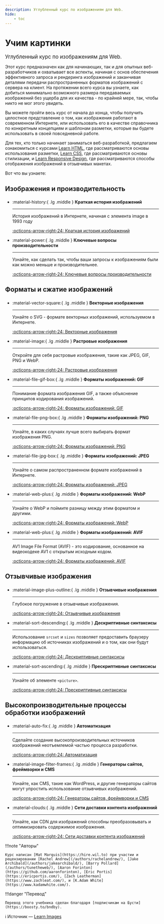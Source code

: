 ```yaml
---
description: Углубленный курс по изображениям для Web.
hide:
    - toc
---
```


# Учим картинки

<big>Углубленный курс по изображениям для Web.</big>

Этот курс предназначен как для начинающих, так и для опытных веб-разработчиков и охватывает все аспекты, начиная с основ обеспечения эффективного запроса и рендеринга изображений и заканчивая деталями передачи распространенных форматов изображений с сервера на клиент. На протяжении всего курса вы узнаете, как добиться минимально возможного размера передаваемых изображений без ущерба для их качества - по крайней мере, так, чтобы никто не мог этого увидеть.

Вы можете пройти весь курс от начала до конца, чтобы получить целостное представление о том, как изображения работают в современном Интернете, или использовать его в качестве справочника по конкретным концепциям и шаблонам разметки, которые вы будете использовать в своей повседневной работе.

Для тех, кто только начинает заниматься веб-разработкой, предлагаем ознакомиться с курсами [Learn HTML](../html5/index.md), где рассматриваются основы использования разметки, [Learn CSS](../css3/index.md), где рассматриваются основы стилизации, и [Learn Responsive Design](../design/index.md), где рассматриваются способы отображения изображений в отзывчивых макетах.

Вот что вы узнаете:

## Изображения и производительность

<div class="grid cards" style="margin-top: 1.6em" markdown>

-   :material-history:{ .lg .middle } **Краткая история изображений**

    ***

    История изображений в Интернете, начиная с элемента image в 1993 году

    [:octicons-arrow-right-24: Краткая история изображений](history.md)

-   :material-power:{ .lg .middle } **Ключевые вопросы производительности**

    ***

    Узнайте, как сделать так, чтобы ваши запросы к изображениям были как можно меньше и производительнее.

    [:octicons-arrow-right-24: Ключевые вопросы производительности](performance-issues.md)

</div>

## Форматы и сжатие изображений

<div class="grid cards" style="margin-top: 1.6em" markdown>

-   :material-vector-square:{ .lg .middle } **Векторные изображения**

    ***

    Узнайте о SVG - формате векторных изображений, используемом в Интернете.

    [:octicons-arrow-right-24: Векторные изображения](vector-images.md)

-   :material-image:{ .lg .middle } **Растровые изображения**

    ***

    Откройте для себя растровые изображения, такие как JPEG, GIF, PNG и WebP.

    [:octicons-arrow-right-24: Растровые изображения](raster-images.md)

-   :material-file-gif-box:{ .lg .middle } **Форматы изображений: GIF**

    ***

    Понимание формата изображения GIF, а также объяснение принципов кодирования изображений.

    [:octicons-arrow-right-24: Форматы изображений: GIF](gif.md)

-   :material-file-png-box:{ .lg .middle } **Форматы изображений: PNG**

    ***

    Узнайте, в каких случаях лучше всего выбирать формат изображения PNG.

    [:octicons-arrow-right-24: Форматы изображений: PNG](png.md)

-   :material-file-jpg-box:{ .lg .middle } **Форматы изображений: JPEG**

    ***

    Узнайте о самом распространенном формате изображений в Интернете.

    [:octicons-arrow-right-24: Форматы изображений: JPEG](jpeg.md)

-   :material-web-plus:{ .lg .middle } **Форматы изображений: WebP**

    ***

    Узнайте о WebP и поймите разницу между этим форматом и другими.

    [:octicons-arrow-right-24: Форматы изображений: WebP](webp.md)

-   :material-web-plus:{ .lg .middle } **Форматы изображений: AVIF**

    ***

    AV1 Image File Format (AVIF) - это кодирование, основанное на видеокодеке AV1 с открытым исходным кодом.

    [:octicons-arrow-right-24: Форматы изображений: AVIF](avif.md)

</div>

## Отзывчивые изображения

<div class="grid cards" style="margin-top: 1.6em" markdown>

-   :material-image-plus-outline:{ .lg .middle } **Отзывчивые изображения**

    ***

    Глубокое погружение в отзывчивые изображения.

    [:octicons-arrow-right-24: Отзывчивые изображения](responsive-images.md)

-   :material-sort-descending:{ .lg .middle } **Дескриптивные синтаксисы**

    ***

    Использование `srcset` и `sizes` позволяет предоставить браузеру информацию об источниках изображений и о том, как они будут использоваться.

    [:octicons-arrow-right-24: Дескриптивные синтаксисы](descriptive.md)

-   :material-sort-ascending:{ .lg .middle } **Прескриптивные синтаксисы**

    ***

    Узнайте об элементе `<picture>`.

    [:octicons-arrow-right-24: Прескриптивные синтаксисы](prescriptive.md)

</div>

## Высокопроизводительные процессы обработки изображений

<div class="grid cards" style="margin-top: 1.6em" markdown>

-   :material-auto-fix:{ .lg .middle } **Автоматизация**

    ***

    Сделайте создание высокопроизводительных источников изображений неотъемлемой частью процесса разработки.

    [:octicons-arrow-right-24: Автоматизация](automating.md)

-   :material-image-filter-frames:{ .lg .middle } **Генераторы сайтов, фреймворки и CMS**

    ***

    Узнайте, как CMS, такие как WordPress, и другие генераторы сайтов могут упростить использование отзывчивых изображений.

    [:octicons-arrow-right-24: Генераторы сайтов, фреймворки и CMS](cms.md)

-   :material-clouds:{ .lg .middle } **Сети доставки контента изображений**

    ***

    Узнайте, как CDN для изображений способны преобразовывать и оптимизировать содержимое изображения.

    [:octicons-arrow-right-24: Сети доставки контента изображений](cdn.md)

</div>

!!!note "Авторы"

    Курс написан [Mat Marquis](https://hire.wil.to) при участии и рецензировании [Rachel Andrew](/authors/rachelandrew/), [Jake Archibald](/authors/jakearchibald/), [Barry Pollard](/authors/tunetheweb/), [Aaron Forinton](https://github.com/aaronforinton), [Eric Portis](https://ericportis.com/), [Zach Leatherman](https://www.zachleat.com/), и [K.Adam White](https://www.kadamwhite.com/).

!!!danger "Перевод"

    Перевод этого учебника сделан благодаря [подписчикам на Бусти](https://boosty.to/bndby).

:information_source: Источник &mdash; [Learn Images](https://web.dev/learn/images/)
